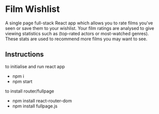 # Film Wishlist

A single page full-stack React app which allows you to rate films you've seen or save them to your wishlist. Your film ratings are analysed to give viewing statistics such as (top-rated actors or most-watched genres). These stats are used to recommend more films you may want to see.

## Instructions

to initialise and run react app
- npm i
- npm start

to install router/fullpage
- npm install react-router-dom
- npm install fullpage.js
